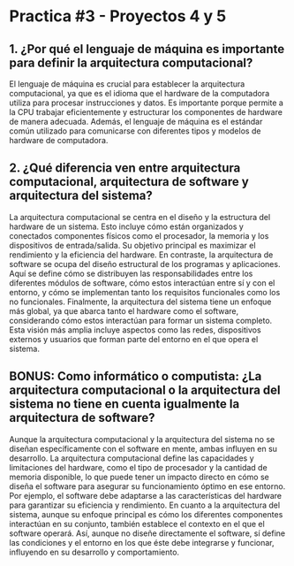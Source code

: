 # Practica #3 - Proyectos 4 y 5

## 1. ¿Por qué el lenguaje de máquina es importante para definir la arquitectura computacional?

El lenguaje de máquina es crucial para establecer la arquitectura computacional, ya que es el idioma que el hardware de la computadora utiliza para procesar instrucciones y datos. Es importante porque permite a la CPU trabajar eficientemente y estructurar los componentes de hardware de manera adecuada. Además, el lenguaje de máquina es el estándar común utilizado para comunicarse con diferentes tipos y modelos de hardware de computadora.

## 2. ¿Qué diferencia ven entre arquitectura computacional, arquitectura de software y arquitectura del sistema?
La arquitectura computacional se centra en el diseño y la estructura del hardware de un sistema. Esto incluye cómo están organizados y conectados componentes físicos como el procesador, la memoria y los dispositivos de entrada/salida. Su objetivo principal es maximizar el rendimiento y la eficiencia del hardware. En contraste, la arquitectura de software se ocupa del diseño estructural de los programas y aplicaciones. Aquí se define cómo se distribuyen las responsabilidades entre los diferentes módulos de software, cómo estos interactúan entre sí y con el entorno, y cómo se implementan tanto los requisitos funcionales como los no funcionales. Finalmente, la arquitectura del sistema tiene un enfoque más global, ya que abarca tanto el hardware como el software, considerando cómo estos interactúan para formar un sistema completo. Esta visión más amplia incluye aspectos como las redes, dispositivos externos y usuarios que forman parte del entorno en el que opera el sistema.


## BONUS: Como informático o computista: ¿La arquitectura computacional o la arquitectura del sistema no tiene en cuenta igualmente la arquitectura de software?

Aunque la arquitectura computacional y la arquitectura del sistema no se diseñan específicamente con el software en mente, ambas influyen en su desarrollo. La arquitectura computacional define las capacidades y limitaciones del hardware, como el tipo de procesador y la cantidad de memoria disponible, lo que puede tener un impacto directo en cómo se diseña el software para asegurar su funcionamiento óptimo en ese entorno. Por ejemplo, el software debe adaptarse a las características del hardware para garantizar su eficiencia y rendimiento. En cuanto a la arquitectura del sistema, aunque su enfoque principal es cómo los diferentes componentes interactúan en su conjunto, también establece el contexto en el que el software operará. Así, aunque no diseñe directamente el software, sí define las condiciones y el entorno en los que éste debe integrarse y funcionar, influyendo en su desarrollo y comportamiento.
